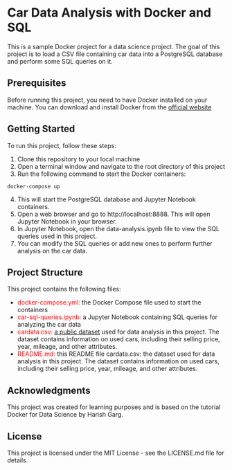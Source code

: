 # Car Data Analysis with Docker and SQL
This is a sample Docker project for a data science project. The goal of this project is to load a CSV file containing car data into a PostgreSQL database and perform some SQL queries on it.

## Prerequisites
Before running this project, you need to have Docker installed on your machine. You can download and install Docker from the [official website](https://www.docker.com.)

## Getting Started

To run this project, follow these steps:  

1. Clone this repository to your local machine
2. Open a terminal window and navigate to the root directory of this project
3. Run the following command to start the Docker containers:
```
docker-compose up
```   
4. This will start the PostgreSQL database and Jupyter Notebook containers.
5. Open a web browser and go to http://localhost:8888. This will open Jupyter Notebook in your browser.
6. In Jupyter Notebook, open the data-analysis.ipynb file to view the SQL queries used in this project.
7. You can modify the SQL queries or add new ones to perform further analysis on the car data.

## Project Structure
This project contains the following files:
- <span style="color:red" > docker-compose.yml:</span> the Docker Compose file used to start the containers
- <span style="color:red" >car-sql-queries.ipynb:</span> a Jupyter Notebook containing SQL queries for analyzing the car data
- <span style="color:red" >cardata.csv:</span> [a public dataset](https://www.kaggle.com/datasets/athirags/car-data) used for data analysis in this project. The dataset contains information on used cars, including their selling price, year, mileage, and other attributes.
- <span style="color:red" >README.md:</span> this README file
cardata.csv: the dataset used for data analysis in this project. The dataset contains information on used cars, including their selling price, year, mileage, and other attributes.

## Acknowledgments
This project was created for learning purposes and is based on the tutorial Docker for Data Science by Harish Garg.

## License
This project is licensed under the MIT License - see the LICENSE.md file for details.